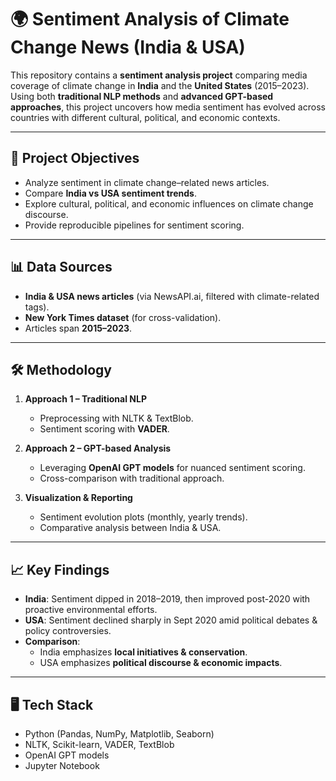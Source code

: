 # 🌍 Sentiment Analysis of Climate Change News (India & USA)

This repository contains a **sentiment analysis project** comparing media coverage of climate change in **India** and the **United States** (2015–2023).  
Using both **traditional NLP methods** and **advanced GPT-based approaches**, this project uncovers how media sentiment has evolved across countries with different cultural, political, and economic contexts.

---

## 📌 Project Objectives
- Analyze sentiment in climate change–related news articles.
- Compare **India vs USA sentiment trends**.
- Explore cultural, political, and economic influences on climate change discourse.
- Provide reproducible pipelines for sentiment scoring.

---

## 📊 Data Sources
- **India & USA news articles** (via NewsAPI.ai, filtered with climate-related tags).
- **New York Times dataset** (for cross-validation).
- Articles span **2015–2023**.

---

## 🛠️ Methodology
1. **Approach 1 – Traditional NLP**  
   - Preprocessing with NLTK & TextBlob.  
   - Sentiment scoring with **VADER**.  

2. **Approach 2 – GPT-based Analysis**  
   - Leveraging **OpenAI GPT models** for nuanced sentiment scoring.  
   - Cross-comparison with traditional approach.

3. **Visualization & Reporting**  
   - Sentiment evolution plots (monthly, yearly trends).  
   - Comparative analysis between India & USA.  

---

## 📈 Key Findings
- **India**: Sentiment dipped in 2018–2019, then improved post-2020 with proactive environmental efforts.  
- **USA**: Sentiment declined sharply in Sept 2020 amid political debates & policy controversies.  
- **Comparison**:  
  - India emphasizes **local initiatives & conservation**.  
  - USA emphasizes **political discourse & economic impacts**.  

---

## 🖥️ Tech Stack
- Python (Pandas, NumPy, Matplotlib, Seaborn)  
- NLTK, Scikit-learn, VADER, TextBlob  
- OpenAI GPT models  
- Jupyter Notebook  
